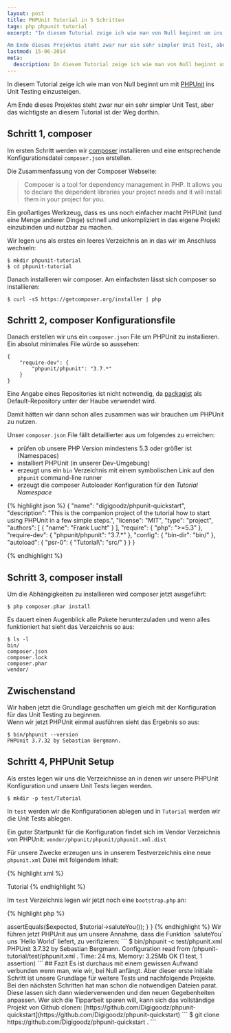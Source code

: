 ```yaml
---
layout: post
title: PHPUnit Tutorial in 5 Schritten
tags: php phpunit tutorial
excerpt: "In diesem Tutorial zeige ich wie man von Null beginnt um ins Unit Testing einzusteigen.

Am Ende dieses Projektes steht zwar nur ein sehr simpler Unit Test, aber das wichtigste an diesem Tutorial ist der Weg dorthin."
lastmod: 15-06-2014
meta:
  description: In diesem Tutorial zeige ich wie man von Null beginnt um mit PHPUnit ins Unit Testing einzusteigen. Das Ergebnis ist ein kleines Beispielprojekt als Basis für andere Projekte.
---
```

In diesem Tutorial zeige ich wie man von Null beginnt um mit [PHPUnit](http://www.phpunit.de) ins Unit Testing einzusteigen.

Am Ende dieses Projektes steht zwar nur ein sehr simpler Unit Test, aber das wichtigste an diesem Tutorial ist der Weg dorthin.


## Schritt 1, composer
Im ersten Schritt werden wir <a href="http://getcomposer.org" target="_blank">composer</a> installieren und eine entsprechende Konfigurationsdatei `composer.json` erstellen.

Die Zusammenfassung von der Composer Webseite:
> Composer is a tool for dependency management in PHP. It allows you to declare the dependent libraries your project needs and it will install them in your project for you.

Ein großartiges Werkzeug, dass es uns noch einfacher macht PHPUnit (und eine Menge anderer Dinge) schnell und unkompliziert in das eigene Projekt einzubinden und nutzbar zu machen.

Wir legen uns als erstes ein leeres Verzeichnis an in das wir im Anschluss wechseln:

```
$ mkdir phpunit-tutorial
$ cd phpunit-tutorial
```

Danach installieren wir composer. Am einfachsten lässt sich composer so installieren: 

```
$ curl -sS https://getcomposer.org/installer | php
```


## Schritt 2, composer Konfigurationsfile

Danach erstellen wir uns ein `composer.json` File um PHPUnit zu installieren.  
Ein absolut minimales File würde so aussehen:

```
{
    "require-dev": {
        "phpunit/phpunit": "3.7.*"
    }
}
```


<p class="personal-info">Eine Angabe eines Repositories ist nicht notwendig, da <a href="http://packagist.org">packagist</a> als Default-Repository unter der Haube verwendet wird.</p>

Damit hätten wir dann schon alles zusammen was wir brauchen um PHPUnit zu nutzen.

Unser `composer.json` File fällt detaillierter aus um folgendes zu erreichen:

* prüfen ob unsere PHP Version mindestens 5.3 oder größer ist (Namespaces)
* installiert PHPUnit (in unserer Dev-Umgebung)
* erzeugt uns ein `bin` Verzeichnis mit einem symbolischen Link auf den `phpunit` command-line runner
* erzeugt die composer Autoloader Konfiguration für den _Tutorial Namespace_

{% highlight json %}
{
  "name": "digigoodz/phpunit-quickstart",
  "description": "This is the companion project of the tutorial how to start using PHPUnit in a few simple steps.",
  "license": "MIT",
  "type": "project",
  "authors": [
      {
          "name": "Frank Lucht"
      }
    ],
  "require": {
      "php": ">=5.3"
  },
  "require-dev": {
      "phpunit/phpunit": "3.7.*"
  },
  "config": {
      "bin-dir": "bin/"
  },
  "autoload": {
      "psr-0": {
          "Tutorial\\": "src/"
      }
  }
}

{% endhighlight %}



## Schritt 3, composer install
Um die Abhängigkeiten zu installieren wird composer jetzt ausgeführt:

```
$ php composer.phar install
```

Es dauert einen Augenblick alle Pakete herunterzuladen und wenn alles funktioniert hat sieht das Verzeichnis so aus:

```
$ ls -l
bin/
composer.json
composer.lock
composer.phar
vendor/
```

## Zwischenstand
Wir haben jetzt die Grundlage geschaffen um gleich mit der Konfiguration für das Unit Testing zu beginnen.  
Wenn wir jetzt PHPUnit einmal ausführen sieht das Ergebnis so aus:

```
$ bin/phpunit --version
PHPUnit 3.7.32 by Sebastian Bergmann.
```

## Schritt 4, PHPUnit Setup
Als erstes legen wir uns die Verzeichnisse an in denen wir unsere PHPUnit Konfiguration und unsere Unit Tests liegen werden.


```
$ mkdir -p test/Tutorial
```

In `test` werden wir die Konfigurationen ablegen und in `Tutorial` werden wir die Unit Tests ablegen.

Ein guter Startpunkt für die Konfiguration findet sich im Vendor Verzeichnis von PHPUnit: `vendor/phpunit/phpunit/phpunit.xml.dist`

Für unsere Zwecke erzeugen uns in unserem Testverzeichnis eine neue `phpunit.xml` Datei mit folgendem Inhalt:

{% highlight xml %}
<?xml version="1.0" encoding="UTF-8"?>
<phpunit xmlns:xsi="http://www.w3.org/2001/XMLSchema-instance"
  xsi:noNamespaceSchemaLocation="../vendor/phpunit/phpunit/phpunit.xsd"
  bootstrap="./bootstrap.php"
  backupGlobals="false"
  verbose="true">
  <testsuites>
    <testsuite name="Tutorial Testsuite">
      <directory suffix=".php">Tutorial</directory>
    </testsuite>
  </testsuites>
</phpunit>
{% endhighlight %}

Im `test` Verzeichnis legen wir jetzt noch eine `bootstrap.php` an:

{% highlight php %}
<?php
error_reporting(E_ALL | E_STRICT);

ini_set('display_startup_errors', 1);
ini_set('display_errors', 1);

include __DIR__ . '/../vendor/autoload.php';
{% endhighlight %}

Die `bootstrap.php` wird vor Ausführung der Unit Tests aufgerufen um ein paar PHP Settings für das Error Reporting vorzunehmen und um das Autoloading von composer einzubinden.

## Schritt 5, Der Test
Wir sind jetzt soweit unsere zu testende Klasse und den dazugehörigen Unit Test zu schreiben.
Wir werden composer für das Autoloading nach [PSR-0](http://www.php-fig.org/psr/psr-0/) nutzen.

Dazu legen wir uns ein neues Verzeichnis an:

```
mkdir -p src/Tutorial
```

Als nächstes erzeugen wir in unserem neuen Verzeichnis die Datei `Tutorial.php` mit folgendem Inhalt:

{% highlight php %}
<?php
namespace Tutorial;

class Tutorial
{
    public function saluteYou()
    {
        return "Hello World!";
    }
}
{% endhighlight %}


Unser Testverzeichnis ist aus dem vorherigen Schritt vorbereitet.

Wir erstellen jetzt in dem vorhandenen Testverzeichnis `test/Tutorial` die Testdatei `TutorialTest.php` mit diesem Inhalt:

{% highlight php %}
<?php
namespace Tests;

use Tutorial\Tutorial;

class TutorialTest extends \PHPUnit_Framework_TestCase
{
    public function testTutorialClassShouldSaluteYou()
    {
        $expected = "Hello World!";

        $tutorial = new Tutorial();
        $this->assertEquals($expected, $tutorial->saluteYou());
    }
}
{% endhighlight %}

Wir führen jetzt PHPUnit aus um unsere Annahme, dass die Funktion `saluteYou` uns `Hello World` liefert, zu verifizieren:


```
$ bin/phpunit -c test/phpunit.xml                                                                                                                     
PHPUnit 3.7.32 by Sebastian Bergmann.

Configuration read from /phpunit-tutorial/test/phpunit.xml
.
Time: 24 ms, Memory: 3.25Mb

OK (1 test, 1 assertion)
```

## Fazit
Es ist durchaus mit einem gewissen Aufwand verbunden wenn man, wie wir, bei Null anfängt. Aber dieser erste initiale Schritt ist unsere Grundlage für weitere Tests und nachfolgende Projekte.

Bei den nächsten Schritten hat man schon die notwendigen Dateien parat. Diese lassen sich dann wiederverwenden und den neuen Gegebenheiten anpassen.

Wer sich die Tipparbeit sparen will, kann sich das vollständige Projekt von Github clonen: [https://github.com/Digigoodz/phpunit-quickstart](https://github.com/Digigoodz/phpunit-quickstart)

```
$ git clone https://github.com/Digigoodz/phpunit-quickstart .
```







